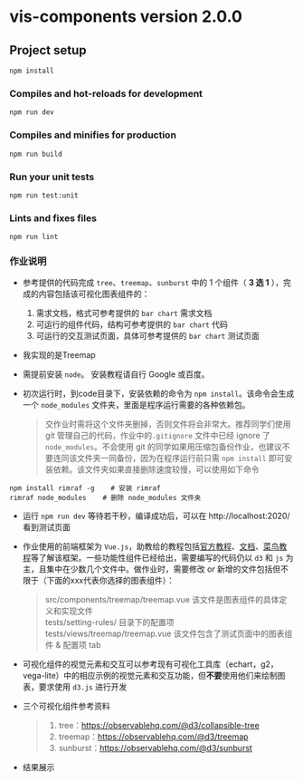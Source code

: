 # vis-components version 2.0.0

## Project setup
```
npm install
```

### Compiles and hot-reloads for development
```
npm run dev
```

### Compiles and minifies for production
```
npm run build
```

### Run your unit tests
```
npm run test:unit
```

### Lints and fixes files
```
npm run lint
```

### 作业说明
- 参考提供的代码完成 ```tree```、```treemap```、```sunburst``` 中的 1 个组件（ **3 选 1** ），完成的内容包括该可视化图表组件的：
  1. 需求文档，格式可参考提供的 ```bar chart``` 需求文档
  2. 可运行的组件代码，结构可参考提供的 ```bar chart``` 代码
  3. 可运行的交互测试页面，具体可参考提供的 ```bar chart``` 测试页面
   
- 我实现的是Treemap
  
- 需提前安装 ```node```。 安装教程请自行 Google 或百度。
  
- 初次运行时，到code目录下，安装依赖的命令为 ```npm install```。该命令会生成一个 ```node_modules``` 文件夹，里面是程序运行需要的各种依赖包。
  > 交作业时需将这个文件夹删掉，否则文件将会非常大。推荐同学们使用 git 管理自己的代码，作业中的```.gitignore``` 文件中已经 ignore 了 ```node_modules```。不会使用 git 的同学如果用压缩包备份作业，也建议不要连同该文件夹一同备份，因为在程序运行前只需 ```npm install``` 即可安装依赖。该文件夹如果直接删除速度较慢，可以使用如下命令
```
npm install rimraf -g    # 安装 rimraf
rimraf node_modules    # 删除 node_modules 文件夹
```

- 运行 ```npm run dev``` 等待若干秒，编译成功后，可以在 http://localhost:2020/ 看到测试页面
  
- 作业使用的前端框架为 ```Vue.js```，助教给的教程包括[官方教程](https://cn.vuejs.org/v2/guide/)、[文档](https://cn.vuejs.org/v2/api/)、[菜鸟教程](https://www.runoob.com/vue2/vue-tutorial.html)等了解该框架。一些功能性组件已经给出，需要编写的代码仍以 ```d3``` 和 ```js``` 为主，且集中在少数几个文件中。做作业时，需要修改 or 新增的文件包括但不限于（下面的xxx代表你选择的图表组件）：
  > src/components/treemap/treemap.vue  该文件是图表组件的具体定义和实现文件  
  > tests/setting-rules/ 目录下的配置项  
  > tests/views/treemap/treemap.vue  该文件包含了测试页面中的图表组件 & 配置项 tab
  
- 可视化组件的视觉元素和交互可以参考现有可视化工具库（echart，g2，vega-lite）中的相应示例的视觉元素和交互功能，但**不要**使用他们来绘制图表，要求使用 ```d3.js``` 进行开发
  
- 三个可视化组件参考资料
  > 1. tree：https://observablehq.com/@d3/collapsible-tree
  > 2. treemap：https://observablehq.com/@d3/treemap
  > 3. sunburst：https://observablehq.com/@d3/sunburst
  
- 结果展示

